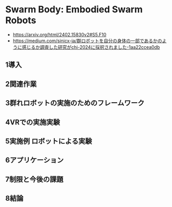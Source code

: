 # Swarm Body: Embodied Swarm Robots
- https://arxiv.org/html/2402.15830v2#S5.F10
- https://medium.com/sinicx-ja/群ロボットを自分の身体の一部であるかのように感じるか調査した研究がchi-2024に採択されました-1aa22ccea0db

## 1導入
## 2関連作業
## 3群れロボットの実施のためのフレームワーク
## 4VRでの実施実験
## 5実施例 ロボットによる実験
## 6アプリケーション
## 7制限と今後の課題
## 8結論
